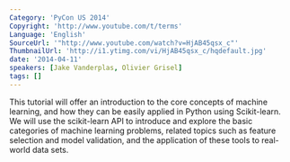 ```yaml
---
Category: 'PyCon US 2014'
Copyright: 'http://www.youtube.com/t/terms'
Language: 'English'
SourceUrl: '"http://www.youtube.com/watch?v=HjAB45qsx_c"'
ThumbnailUrl: 'http://i1.ytimg.com/vi/HjAB45qsx_c/hqdefault.jpg'
date: '2014-04-11'
speakers: [Jake Vanderplas, Olivier Grisel]
tags: []
---
```

This tutorial will offer an introduction to the core concepts of machine learning, and how they can be easily applied in Python using Scikit-learn. We will use the scikit-learn API to introduce and explore the basic categories of machine learning problems, related topics such as feature selection and model validation, and the application of these tools to real-world data sets.